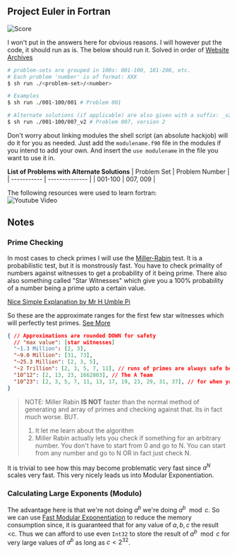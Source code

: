 ## Project Euler in Fortran

![Score](https://projecteuler.net/profile/plutoniumm.png?)

I won't put in the answers here for obvious reasons. I will however put the code, it should run as is. The below should run it. Solved in order of [Website Archives](https://projecteuler.net/archives)

```bash
# problem-sets are grouped in 100s: 001-100, 101-200, etc.
# Each problem 'number' is of format: XXX
$ sh run ./<problem-set>/<number>

# Examples
$ sh run ./001-100/001 # Problem 001

# Alternate solutions (if applicable) are also given with a suffix: _v2
$ sh run ./001-100/007_v2 # Problem 007, version 2
```

Don't worry about linking modules the shell script (an absolute hackjob) will do it for you as needed. Just add the `modulename.f90` file in the modules if you intend to add your own. And insert the `use modulename` in the file you want to use it in.


**List of Problems with Alternate Solutions**
| Problem Set | Problem Number |
| ----------- | -------------- |
| 001-100     | 007, 009       |

The following resources were used to learn fortran: \
![Youtube Video](https://i.ytimg.com/vi/__2UgFNYgf8/mqdefault.jpg)

## Notes
### Prime Checking
In most cases to check primes I will use the [Miller-Rabin](https://en.wikipedia.org/wiki/Miller%E2%80%93Rabin_primality_test) test. It is a probabilistic test, but it is monstrously fast. You have to check primality of numbers against witnesses to get a probability of it being prime. There also also something called "Star Witnesses" which give you a 100% probability of a number being a prime upto a certain value.

[Nice Simple Explanation by Mr H Umble Pi](https://youtu.be/_MscGSN5J6o)

So these are the approximate ranges for the first few star witnesses which will perfectly test primes. [See More](https://en.wikipedia.org/wiki/Miller%E2%80%93Rabin_primality_test#Testing_against_small_sets_of_bases)
```json
{ // Approximations are rounded DOWN for safety
  // "max value": [star witnesses]
  "~1.3 Million": [2, 3],
  "~9.0 Million": [31, 73],
  "~25.3 Million": [2, 3, 5],
  "~2 Trillion": [2, 3, 5, 7, 11], // runs of primes are always safe bets
  "10^12": [2, 13, 23, 1662803], // The A Team
  "10^23": [2, 3, 5, 7, 11, 13, 17, 19, 23, 29, 31, 37], // for when you mean business
}
```

> NOTE: Miller Rabin **IS NOT** faster than the normal method of generating and array of primes and checking against that. Its in fact much worse.
> BUT.
> 1. It let me learn about the algorithm
> 2. Miller Rabin actually lets you check if something for an arbitrary number. You don't have to start from 0 and go to N. You can start from any number and go to N OR in fact just check N.

It is trivial to see how this may become problematic very fast since $a^N$ scales very fast. This very nicely leads us into Modular Exponentiation.

### Calculating Large Exponents (Modulo)
The advantage here is that we're not doing $a^b$ we're doing $a^b \mod c$. So we can use [Fast Modular Exponentiation](https://en.wikipedia.org/wiki/Modular_exponentiation#Left-to-right_binary_method) to reduce the memory consumption since, it is guaranteed that for any value of $a, b, c$ the result &lt;c. Thus we can afford to use even `Int32` to store the result of $a^b \mod c$ for very large values of $a^b$ as long as $c < 2^{32}$.